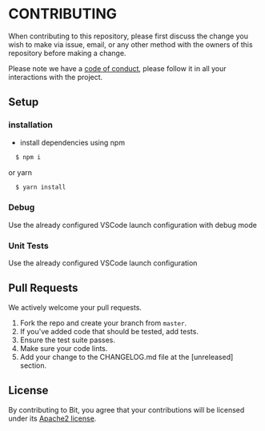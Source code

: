 # CONTRIBUTING

When contributing to this repository, please first discuss the change you wish to make via issue, email, or any other method with the owners of this repository before making a change.

Please note we have a [code of conduct](CODE_OF_CONDUCT.md), please follow it in all your interactions with the project.

## Setup

### installation
- install dependencies using npm
```bash
  $ npm i
```
or yarn
```bash
  $ yarn install
```

### Debug
Use the already configured VSCode launch configuration with debug mode

### Unit Tests
Use the already configured VSCode launch configuration



## Pull Requests

We actively welcome your pull requests.

1. Fork the repo and create your branch from `master`.
2. If you've added code that should be tested, add tests.
3. Ensure the test suite passes.
4. Make sure your code lints.
5. Add your change to the CHANGELOG.md file at the [unreleased] section.

## License

By contributing to Bit, you agree that your contributions will be licensed under its [Apache2 license](LICENSE).
